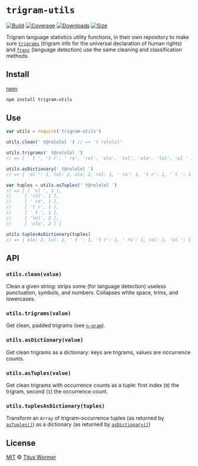 # `trigram-utils`

[![Build][build-badge]][build]
[![Coverage][coverage-badge]][coverage]
[![Downloads][downloads-badge]][downloads]
[![Size][size-badge]][size]

Trigram language statistics utility functions, in their own repository to make
sure [`trigrams`][trigrams] (trigram info for the universal declaration of
human rights) and [`franc`][franc] (language detection) use the same cleaning
and classification methods.

## Install

[npm][]:

```sh
npm install trigram-utils
```

## Use

```js
var utils = require('trigram-utils')

utils.clean(' t@rololol ') // => 't rololol'

utils.trigrams(' t@rololol ')
// => [ ' t ', 't r', ' ro', 'rol', 'olo', 'lol', 'olo', 'lol', 'ol ' ]

utils.asDictionary(' t@rololol ')
// => { 'ol ': 1, lol: 2, olo: 2, rol: 1, ' ro': 1, 't r': 1, ' t ': 1 }

var tuples = utils.asTuples(' t@rololol ')
// => [ [ 'ol ', 1 ],
//     [ 'rol', 1 ],
//     [ ' ro', 1 ],
//     [ 't r', 1 ],
//     [ ' t ', 1 ],
//     [ 'lol', 2 ],
//     [ 'olo', 2 ] ]

utils.tuplesAsDictionary(tuples)
// => { olo: 2, lol: 2, ' t ': 1, 't r': 1, ' ro': 1, rol: 1, 'ol ': 1 }
```

## API

### `utils.clean(value)`

Clean a given string: strips some (for language detection) useless punctuation,
symbols, and numbers.
Collapses white space, trims, and lowercases.

### `utils.trigrams(value)`

Get clean, padded trigrams (see [`n-gram`][n-gram]).

### `utils.asDictionary(value)`

Get clean trigrams as a dictionary: keys are trigrams, values are occurrence
counts.

### `utils.asTuples(value)`

Get clean trigrams with occurrence counts as a tuple: first index (`0`) the
trigram, second (`1`) the occurrence count.

### `utils.tuplesAsDictionary(tuples)`

Transform an `Array` of trigram–occurrence tuples (as returned by
[`asTuples()`][as-tuples]) as a dictionary (as returned by
[`asDictionary()`][as-dictionary])

## License

[MIT][license] © [Titus Wormer][author]

<!-- Definitions -->

[build-badge]: https://img.shields.io/travis/wooorm/trigram-utils.svg

[build]: https://travis-ci.org/wooorm/trigram-utils

[coverage-badge]: https://img.shields.io/codecov/c/github/wooorm/trigram-utils.svg

[coverage]: https://codecov.io/github/wooorm/trigram-utils

[downloads-badge]: https://img.shields.io/npm/dm/trigram-utils.svg

[downloads]: https://www.npmjs.com/package/trigram-utils

[size-badge]: https://img.shields.io/bundlephobia/minzip/trigram-utils.svg

[size]: https://bundlephobia.com/result?p=trigram-utils

[npm]: https://docs.npmjs.com/cli/install

[license]: license

[author]: https://wooorm.com

[trigrams]: https://github.com/wooorm/trigrams

[franc]: https://github.com/wooorm/franc

[n-gram]: https://github.com/words/n-gram

[as-tuples]: #utilsastuplesvalue

[as-dictionary]: #utilsasdictionaryvalue
